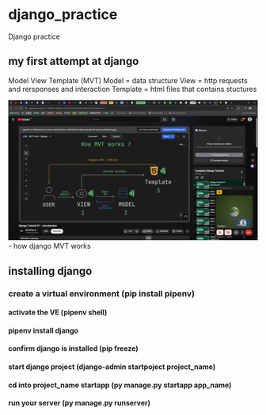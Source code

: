 # django_practice

Django practice

## my first attempt at django

Model View Template (MVT)
Model = data structure
View = http requests and rersponses and interaction
Template = html files that contains stuctures

![img.png](img.png) - how django MVT works

## installing django

### create a virtual environment (pip install pipenv)

#### activate the VE (pipenv shell)

#### pipenv install django

#### confirm django is installed (pip freeze)

#### start django project (django-admin startpoject project_name)

#### cd into project_name startapp (py manage.py startapp app_name)

#### run your server (py manage.py runserver)
